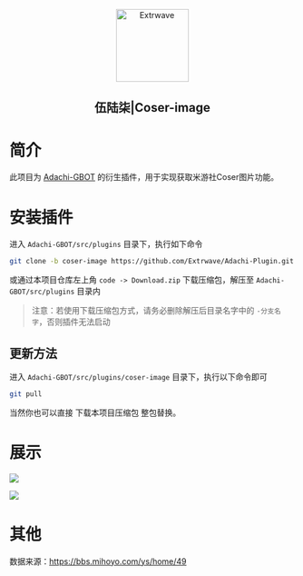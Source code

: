 <p align="center" >
    <a href="https://github.com/Extrwave/Adachi-GBOT-Plugin/tree/coser-image">
        <img src="http://cdn.ethreal.cn/img/QAvatar-1654016393.png" width="128" height="128" alt="Extrwave">
    </a>
</p>
<h2 align="center">伍陆柒|Coser-image</h2>

# 简介

此项目为 [Adachi-GBOT][1] 的衍生插件，用于实现获取米游社Coser图片功能。

# 安装插件

进入 `Adachi-GBOT/src/plugins` 目录下，执行如下命令

```bash
git clone -b coser-image https://github.com/Extrwave/Adachi-Plugin.git coser-image
```

或通过本项目仓库左上角 `code -> Download.zip` 下载压缩包，解压至 `Adachi-GBOT/src/plugins` 目录内

> 注意：若使用下载压缩包方式，请务必删除解压后目录名字中的 `-分支名字`，否则插件无法启动

## 更新方法

进入 `Adachi-GBOT/src/plugins/coser-image` 目录下，执行以下命令即可

```bash
git pull
```

当然你也可以直接 下载本项目压缩包 整包替换。

# 展示

![](http://cdn.ethreal.cn/img/1656477361198-1656477362.png)

![](http://cdn.ethreal.cn/img/1656477386091-1656477387.png)

# 其他

数据来源：https://bbs.mihoyo.com/ys/home/49

[1]: https://github.com/Extrwave/Adachi-GBOT

